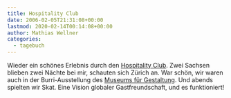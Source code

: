 ```yaml
---
title: Hospitality Club
date: 2006-02-05T21:31:08+00:00
lastmod: 2020-02-14T00:14:08+00:00
author: Mathias Wellner
categories:
  - tagebuch
---
```

Wieder ein schönes Erlebnis durch den [Hospitality Club](http://www.hospitalityclub.org). Zwei Sachsen blieben zwei Nächte bei mir, schauten sich Zürich an. War schön, wir waren auch in der Burri-Ausstellung des [Museums für Gestaltung](http://www.museum-gestaltung.ch/). Und abends spielten wir Skat. Eine Vision globaler Gastfreundschaft, und es funktioniert!